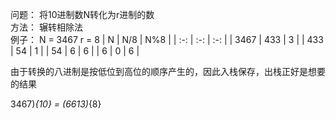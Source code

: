 问题： 将10进制数N转化为r进制的数  
方法： 辗转相除法  
例子： N = 3467 r = 8
| N | N/8 | N%8 |
| :-: | :-: | :-: |
| 3467 | 433 | 3 |
| 433 | 54 | 1 |
| 54 | 6 | 6 |
| 6 | 0 | 6 |

由于转换的八进制是按低位到高位的顺序产生的，因此入栈保存，出栈正好是想要的结果  

3467)_{10} = (6613)_{8}


